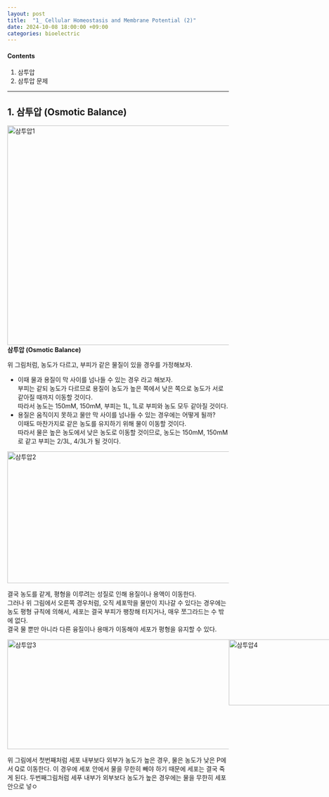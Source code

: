 ```yaml
---
layout: post
title:  "1_ Cellular Homeostasis and Membrane Potential (2)"
date: 2024-10-08 18:00:00 +09:00
categories: bioelectric
---
```

#### Contents 
 1. 삼투압
 2. 삼투압 문제
  

* * *
## 1. 삼투압 (Osmotic Balance)

<img src="{{ site.baseurl }}/images/스크린샷 2024-10-11 오후 1.19.57.png" alt="삼투압1" width="750" height="500">
<strong>삼투압 (Osmotic Balance)</strong> <br>

위 그림처럼, 농도가 다르고, 부피가 같은 물질이 있을 경우를 가정해보자. <br>
-  이때 <span class="highlight-green"> 물과 용질이 막 사이를 넘나들 수 있는 경우 </span>라고 해보자. <br>
부피는 같되 농도가 다르므로 용질이 농도가 높은 쪽에서 낮은 쪽으로 농도가 서로 같아질 때까지 이동할 것이다. <br>
따라서 농도는 150mM, 150mM, 부피는 1L, 1L로 부피와 농도 모두 같아질 것이다. <br>
- 용질은 움직이지 못하고 <span class="highlight-green"> 물만 막 사이를 넘나들 수 있는 경우</span>에는 어떻게 될까? <br>
이때도 마찬가지로 같은 농도를 유지하기 위해 물이 이동할 것이다.  <br>
따라서 물은 높은 농도에서 낮은 농도로 이동할 것이므로, 농도는 150mM, 150mM로 같고 부피는 2/3L, 4/3L가 될 것이다. <br>

<img src="{{ site.baseurl }}/images/스크린샷 2024-10-11 오후 2.40.52.png" alt="삼투압2" width="550" height="300">

결국 농도를 같게, 평형을 이루려는 성질로 인해 용질이나 용액이 이동한다.<br>
그러나 위 그림에서 오른쪽  경우처럼, 오직 세포막을 물만이 지나갈 수 있다는 경우에는<br>
농도 평형 규칙에 의해서, 세포는 결국 부피가 팽창해 터지거나, 매우 쪼그라드는 수 밖에 없다.<br>
결국 물 뿐만 아니라 다른 융질이나 용매가 이동해야 세포가 평형을 유지할 수 있다.<br>

<div style="display: flex; justify-content: space-between;">
  <img src="{{ site.baseurl }}/images/스크린샷 2024-10-11 오후 2.47.45.png" alt="삼투압3" width="550" height="250">
  <img src="{{ site.baseurl }}/images/스크린샷 2024-10-11 오후 2.47.55.png" alt="삼투압4" width="300" height="150">
</div>

위 그림에서 첫번째처럼 세포 내부보다 외부가 농도가 높은 경우, 물은 농도가 낮은 P에서 Q로 이동한다.
이 경우에 세포 안에서 물을 무한히 빼야 하기 때문에 세포는 결국 죽게 된다.
두번째그림처럼 세푸 내부가 외부보다 농도가 높은 경우에는 물을 무한히 세포 안으로 넣ㅇ